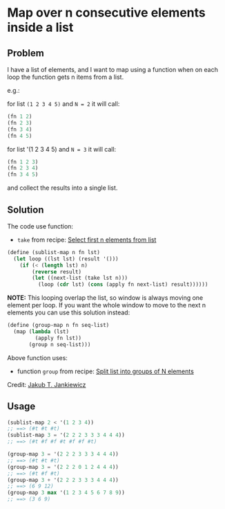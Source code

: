 # Map over n consecutive elements inside a list

## Problem

I have a list of elements, and I want to map using a function when on
each loop the function gets n items from a list.

e.g.:

for list `(1 2 3 4 5)` and `N = 2` it will call:

```scheme
(fn 1 2)
(fn 2 3)
(fn 3 4)
(fn 4 5)
```

for list '(1 2 3 4 5) and `N = 3` it will call:

```scheme
(fn 1 2 3)
(fn 2 3 4)
(fn 3 4 5)
```

and collect the results into a single list.

## Solution

The code use function:
* `take` from recipe: [Select first n elements from list](/select-first-n-elements-from-list/)

```scheme
(define (sublist-map n fn lst)
  (let loop ((lst lst) (result '()))
    (if (< (length lst) n)
        (reverse result)
        (let ((next-list (take lst n)))
          (loop (cdr lst) (cons (apply fn next-list) result))))))
```

**NOTE:** This looping overlap the list, so window is always moving one element per loop.
If you want the whole window to move to the next n elements you can use this solution instead:

```scheme
(define (group-map n fn seq-list)
  (map (lambda (lst)
         (apply fn lst))
       (group n seq-list)))
```

Above function uses:
* function `group` from recipe: [Split list into groups of N elements](/plit-list-into-groups-of-n-elements/)

Credit: [Jakub T. Jankiewicz](https://jcubic.pl/me)

## Usage

```scheme
(sublist-map 2 < '(1 2 3 4))
;; ==> (#t #t #t)
(sublist-map 3 = '(2 2 2 3 3 3 4 4 4))
;; ==> (#t #f #f #t #f #f #t)

(group-map 3 = '(2 2 2 3 3 3 4 4 4))
;; ==> (#t #t #t)
(group-map 3 = '(2 2 2 0 1 2 4 4 4))
;; ==> (#t #f #t)
(group-map 3 + '(2 2 2 3 3 3 4 4 4))
;; ==> (6 9 12)
(group-map 3 max '(1 2 3 4 5 6 7 8 9))
;; ==> (3 6 9)
```
